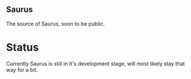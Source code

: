 ## Saurus
The source of Saurus, soon to be public.

# Status
Currently Saurus is still in it's development stage, will most likely stay that way for a bit.